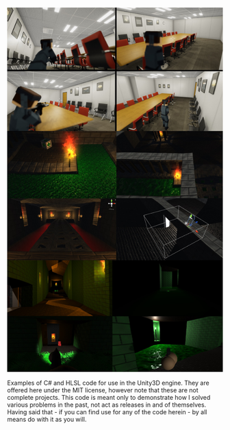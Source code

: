 ![alt text](https://github.com/pcmarks-source/unity3d-examples/blob/master/unity3d-examples.jpg?raw=true)

Examples of C# and HLSL code for use in the Unity3D engine. They are offered here under the MIT license, however note that these are not complete projects. This code is meant only to demonstrate how I solved various problems in the past, not act as releases in and of themselves. Having said that - if you can find use for any of the code herein - by all means do with it as you will.
